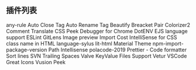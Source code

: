 ## 插件列表

any-rule
Auto Close Tag
Auto Rename Tag
Beautify
Breacket Pair Colorizer2
Comment Translate
CSS Peek
Debugger for Chrome
DotENV
EJS language support
ESLint
GitLens
Image preview
Import Cost
IntelliSense for CSS class name in HTML
language-sylus
lit-html
Material Theme
npm-import-package-version
Path Intellisense
polacode-2019
Prettier - Code formatter
Sort lines
SVN
Trailing Spaces
Valve KeyValue Files Support
Vetur
VSCode Great Icons
Vusion Peek

